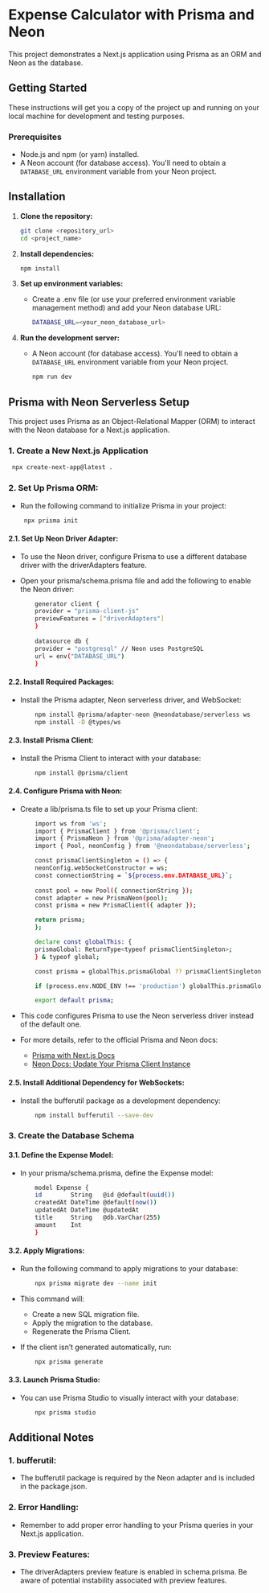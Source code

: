 # Expense Calculator with Prisma and Neon
This project demonstrates a Next.js application using Prisma as an ORM and Neon as the database.

## Getting Started

These instructions will get you a copy of the project up and running on your local machine for development and testing purposes.

### Prerequisites

* Node.js and npm (or yarn) installed.
* A Neon account (for database access).  You'll need to obtain a `DATABASE_URL` environment variable from your Neon project.

## Installation

1. **Clone the repository:**

   ```bash
   git clone <repository_url>
   cd <project_name>
   ```
   
2. **Install dependencies:**

   ```bash
   npm install
   ```
      
3. **Set up environment variables:**
    - Create a .env file (or use your preferred environment variable management method) and add your Neon database URL:

       ```bash
       DATABASE_URL=<your_neon_database_url>
       ```
         
4. **Run the development server:**
    - A Neon account (for database access).  You'll need to obtain a `DATABASE_URL` environment variable from your Neon project.

       ```bash
       npm run dev
       ```

## Prisma with Neon Serverless Setup
This project uses Prisma as an Object-Relational Mapper (ORM) to interact with the Neon database for a Next.js application.

### 1. **Create a New Next.js Application**

   ```bash
    npx create-next-app@latest .
   ```
 
### 2. **Set Up Prisma ORM:** 
- Run the following command to initialize Prisma in your project:

   ```bash
    npx prisma init
   ```
    
#### 2.1. **Set Up Neon Driver Adapter:**
- To use the Neon driver, configure Prisma to use a different database driver with the driverAdapters feature.
- Open your prisma/schema.prisma file and add the following to enable the Neon driver:

    ```bash
        generator client {
        provider = "prisma-client-js"
        previewFeatures = ["driverAdapters"]
        }
        
        datasource db {
        provider = "postgresql" // Neon uses PostgreSQL
        url = env("DATABASE_URL")
        }
    ```

#### 2.2. **Install Required Packages:**
- Install the Prisma adapter, Neon serverless driver, and WebSocket:

    ```bash
        npm install @prisma/adapter-neon @neondatabase/serverless ws
        npm install -D @types/ws
    ```
     
#### 2.3. **Install Prisma Client:**
- Install the Prisma Client to interact with your database:

    ```bash
        npm install @prisma/client
    ```

#### 2.4. **Configure Prisma with Neon:**
- Create a lib/prisma.ts file to set up your Prisma client:

    ```bash
        import ws from 'ws';
        import { PrismaClient } from '@prisma/client';
        import { PrismaNeon } from '@prisma/adapter-neon';
        import { Pool, neonConfig } from '@neondatabase/serverless';

        const prismaClientSingleton = () => {
        neonConfig.webSocketConstructor = ws;
        const connectionString = `${process.env.DATABASE_URL}`;
        
        const pool = new Pool({ connectionString });
        const adapter = new PrismaNeon(pool);
        const prisma = new PrismaClient({ adapter });

        return prisma;
        };

        declare const globalThis: {
        prismaGlobal: ReturnType<typeof prismaClientSingleton>;
        } & typeof global;

        const prisma = globalThis.prismaGlobal ?? prismaClientSingleton();

        if (process.env.NODE_ENV !== 'production') globalThis.prismaGlobal = prisma;

        export default prisma;
    ```

- This code configures Prisma to use the Neon serverless driver instead of the default one.

- For more details, refer to the official Prisma and Neon docs:
    - [Prisma with Next.js Docs](https://www.prisma.io/docs/orm/more/help-and-troubleshooting/help-articles/nextjs-prisma-client-dev-practices#solution)
    - [Neon Docs: Update Your Prisma Client Instance](https://neon.tech/docs/guides/prisma)
     
#### 2.5. **Install Additional Dependency for WebSockets:**
- Install the bufferutil package as a development dependency:

    ```bash
        npm install bufferutil --save-dev
    ```
    
 
### 3. **Create the Database Schema**

#### 3.1. **Define the Expense Model:**
- In your prisma/schema.prisma, define the Expense model:

    ```bash
        model Expense {
        id        String   @id @default(uuid())
        createdAt DateTime @default(now())
        updatedAt DateTime @updatedAt
        title     String   @db.VarChar(255)
        amount    Int
        }
    ```

#### 3.2. **Apply Migrations:**
- Run the following command to apply migrations to your database:

    ```bash
        npx prisma migrate dev --name init
    ```

- This command will:
    - Create a new SQL migration file.
    - Apply the migration to the database.
    - Regenerate the Prisma Client.

- If the client isn’t generated automatically, run:

    ```bash
        npx prisma generate
    ```

#### 3.3. **Launch Prisma Studio:**
- You can use Prisma Studio to visually interact with your database:

    ```bash
        npx prisma studio
    ```

## Additional Notes

### 1. **bufferutil:** 
- The bufferutil package is required by the Neon adapter and is included in the package.json.

### 2. **Error Handling:** 
- Remember to add proper error handling to your Prisma queries in your Next.js application.

### 3. **Preview Features:** 
- The driverAdapters preview feature is enabled in schema.prisma. Be aware of potential instability associated with preview features.